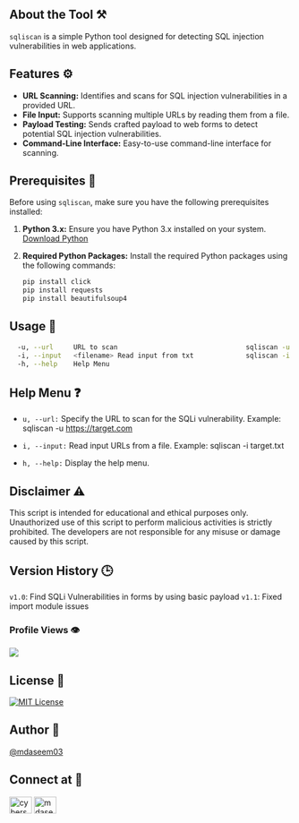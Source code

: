 
## About the Tool ⚒️

`sqliscan` is a simple Python tool designed for detecting SQL injection vulnerabilities in web applications.

## Features ⚙️

- **URL Scanning:** Identifies and scans for SQL injection vulnerabilities in a provided URL.
- **File Input:** Supports scanning multiple URLs by reading them from a file.
- **Payload Testing:** Sends crafted payload to web forms to detect potential SQL injection vulnerabilities.
- **Command-Line Interface:** Easy-to-use command-line interface for scanning.

## Prerequisites 🧩

Before using `sqliscan`, make sure you have the following prerequisites installed:

1. **Python 3.x:** Ensure you have Python 3.x installed on your system. [Download Python](https://www.python.org/downloads/)

2. **Required Python Packages:** Install the required Python packages using the following commands:
   ```bash
   pip install click
   pip install requests
   pip install beautifulsoup4


## Usage 🚀

```bash
  -u, --url     URL to scan                                sqliscan -u https://target.com                
  -i, --input   <filename> Read input from txt             sqliscan -i target.txt                         
  -h, --help    Help Menu

```

## Help Menu ❓

- `u, --url:` Specify the URL to scan for the SQLi vulnerability.
Example:  sqliscan -u https://target.com 

- `i, --input:` Read input URLs from a file.
Example: sqliscan -i target.txt  

- `h, --help:` Display the help menu.

## Disclaimer ⚠️
This script is intended for educational and ethical purposes only. Unauthorized use of this script to perform malicious activities is strictly prohibited. The developers are not responsible for any misuse or damage caused by this script.

## Version History 🕒
`v1.0`: Find SQLi Vulnerabilities in forms by using basic payload 
`v1.1`: Fixed import module issues


### Profile Views 👁️
![](https://komarev.com/ghpvc/?username=mdaseem03&color=lightgrey&style=flat-square&label=VIEWS+COUNT)

## License 🪪
[![MIT License](https://img.shields.io/badge/License-MIT-green.svg)](https://choosealicense.com/licenses/mit/)

## Author 👤
[@mdaseem03](https://github.com/mdaseem03)

## Connect at 💬
<a href="https://www.linkedin.com/in/mohammed-aseem%F0%9F%8E%96-11baa6217/" target="blank"><img align="center" src="https://raw.githubusercontent.com/rahuldkjain/github-profile-readme-generator/master/src/images/icons/Social/linked-in-alt.svg" alt="cyberspartan" height="30" width="40" /></a>
<a href="https://www.instagram.com/mdaseem_03" target="blank"><img align="center" src="https://raw.githubusercontent.com/rahuldkjain/github-profile-readme-generator/master/src/images/icons/Social/instagram.svg" alt="mdaseem03" height="30" width="40" /></a>
